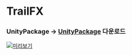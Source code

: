 # TrailFX
### UnityPackage -> [UnityPackage](https://github.com/NK-Studio/Unity-AnimationPreview-Patcher/releases/tag/1.0.0) 다운로드

[![미리보기](https://i9.ytimg.com/vi_webp/ntnLfhvuHyA/maxresdefault.webp?v=6514b06a&sqp=CPzU16gG&rs=AOn4CLBeDdO6mUblIAtb8dU4fwQdDcsLmw)](https://youtu.be/lULnVezdp_Q?si=IERdIPvhoRB91H_1)  
